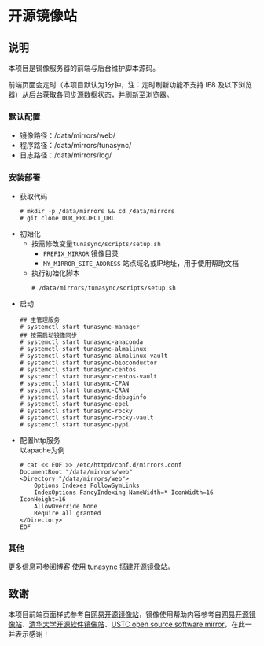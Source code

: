 # 开源镜像站

## 说明

本项目是镜像服务器的前端与后台维护脚本源码。

前端页面会定时（本项目默认为1分钟，注：定时刷新功能不支持 IE8 及以下浏览器）从后台获取各同步源数据状态，并刷新至浏览器。

### 默认配置

- 镜像路径：/data/mirrors/web/
- 程序路径：/data/mirrors/tunasync/
- 日志路径：/data/mirrors/log/

### 安装部署
- 获取代码
    ```
    # mkdir -p /data/mirrors && cd /data/mirrors
    # git clone OUR_PROJECT_URL
    ```
- 初始化
  * 按需修改变量`tunasync/scripts/setup.sh`
    + `PREFIX_MIRROR` 镜像目录
    + `MY_MIRROR_SITE_ADDRESS` 站点域名或IP地址，用于使用帮助文档
  * 执行初始化脚本
    ```
    # /data/mirrors/tunasync/scripts/setup.sh
    ```
- 启动
    ```
    ## 主管理服务
    # systemctl start tunasync-manager
    ## 按需启动镜像同步
    # systemctl start tunasync-anaconda
    # systemctl start tunasync-almalinux
    # systemctl start tunasync-almalinux-vault
    # systemctl start tunasync-bioconductor
    # systemctl start tunasync-centos
    # systemctl start tunasync-centos-vault
    # systemctl start tunasync-CPAN
    # systemctl start tunasync-CRAN
    # systemctl start tunasync-debuginfo
    # systemctl start tunasync-epel
    # systemctl start tunasync-rocky
    # systemctl start tunasync-rocky-vault
    # systemctl start tunasync-pypi
    ```
- 配置http服务  
  以apache为例
    ```
    # cat << EOF >> /etc/httpd/conf.d/mirrors.conf 
    DocumentRoot "/data/mirrors/web"
    <Directory "/data/mirrors/web">
        Options Indexes FollowSymLinks
        IndexOptions FancyIndexing NameWidth=* IconWidth=16 IconHeight=16
        AllowOverride None
        Require all granted
    </Directory>
    EOF
    ```

### 其他

更多信息可参阅博客 [使用 tunasync 搭建开源镜像站](http://weyo.me/pages/techs/how-to-make-a-mirror-site)。

## 致谢

本项目前端页面样式参考自[网易开源镜像站](http://mirrors.163.com/)，镜像使用帮助内容参考自[网易开源镜像站](http://mirrors.163.com/)、[清华大学开源软件镜像站](https://mirrors.tuna.tsinghua.edu.cn/)、[USTC open source software mirror](https://mirrors.ustc.edu.cn/)，在此一并表示感谢！